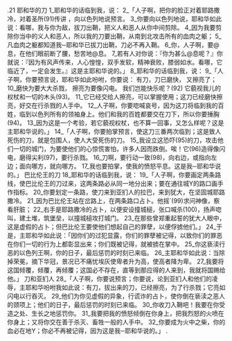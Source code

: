 .21 
耶和华的刀 
1_耶和华的话临到我，说： 2_「人子啊，把你的脸正对着耶路撒冷，对着圣所(91)传讲 ，向以色列地说预言。 3_你要向以色列地说，耶和华如此说：看哪，我与你为敌，拔刀出鞘，把义人和恶人从你中间剪除。 4_因为我要剪除你当中的义人和恶人，所以我的刀要出鞘，从南到北攻击所有的血肉之躯； 5_凡血肉之躯都知道我─耶和华已拔刀出鞘，刀必不再入鞘。 6_你，人子啊，要@息，在他们眼前断了腰，愁苦地@息。 7_若有人对你说：『你为甚么@息呢？』你就说：『因为有风声传来，人心惶惶，双手发软，精神衰败，膝弱如水。看哪，它临近了，一定会发生。』这是主耶和华说的。」 
8_耶和华的话临到我，说： 9_「人子啊，你要预言说，耶和华如此吩咐，你要说： 
有刀，刀已磨快， 
又擦亮了； 
10_磨快为要大大杀戮， 
擦亮为要像闪电。 
我们岂能快乐呢？(92) 
它藐视我儿的权杖和一切的木头(93)。 
11_它已经交给人擦亮，可以掌握使用；这刀已经磨快擦亮，好交在行杀戮的人手中。 12_人子啊，你要唿喊哀号，因为这刀将临到我的百姓，临到以色列所有的领袖身上。他们和我的百姓都要交在刀下，所以你要捶胸(94)。 13_因为这是一个考验，若它藐视权杖，也不算一回事，又怎么样呢？这是主耶和华说的。」 
14_「人子啊，你要拍掌预言，使这刀三番两次临到；这是致人死伤的刀，就是包围人，使人大受死伤的刀。 15_我设立这恐吓(95)的刀，攻击他们一切的城门，为要使他们的心惊慌害怕，许多人因而跌倒。唉！它(96)造得像闪电，磨得尖利(97)，要行杀戮。 16_刀啊，要行动一致(98)，向右边，或指向左边；面向哪方，就向哪方。 17_我也要拍掌，使我的愤怒平息。这是我─耶和华说的。」 
巴比伦王的刀 
18_耶和华的话临到我，说： 19_「人子啊，你要画定两条路线，使巴比伦王的刀过来，这两条路必从同一地分出来；要在通往城Y的路口画手作指标。 20_你要划定一条路，使刀来到亚扪人的拉巴，来到犹大，在坚固城耶路撒冷。 21_因为巴比伦王站在岔路上，在两条路口占卜。他摇`(99)求问神像，察看肝脏； 22_右手是耶路撒冷的占卜，以便安设撞城槌，张口喊杀(100)，扬声唿叫，建土堆，筑堡垒，以撞城槌攻打城门。 23_在那些曾郑重起誓的犹大人眼中，这是虚假的占卜；但巴比伦王要使他们想起自己的罪孽，以便俘掳他们。」 
24_于是，主耶和华如此说：「因你们的过犯显露，你们的罪孽被记得，以致你们的罪恶在你们一切的行为上都彰显出来；你们既被记得，就被掳在掌中。 25_你这亵渎行恶的以色列王啊，你的日子，最后惩罚的时刻已来临。 26_主耶和华如此说：当除掉荣冕，摘下华冠，景况已不痛忧埃灰使卑者升为高，使高者降为卑。 27_我要将这国倾覆，倾覆，再倾覆；这国必不存在，直等到那应得的人来到，我就将国赐给他。」 
刀和亚扪人 
28_「人子啊，你要说预言；你要说，论到亚扪人和他们的凌辱，主耶和华吩咐我如此说：有刀，拔出来的刀，已经擦亮，为了行杀戮；它亮如闪电以行吞灭。 29_他们为你见虚假的异象，行谎诈的占卜，使你倒在亵渎之恶人的颈项上；他们的日子，最后惩罚的时刻已来临。 30_你收刀入鞘吧！我要在你受造之处、生长之地惩罚你。 31_我要把我的愤怒倾倒在你身上，把我烈怒的火喷在你身上；又将你交在善于杀灭、畜牲一般的人手中。 32_你要成为火中之柴，你的血必在地Y；你必不再被记得，因为这是我─耶和华说的。」 
.